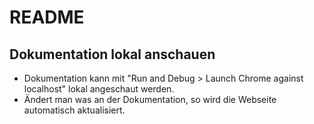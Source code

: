 # README
## Dokumentation lokal anschauen
* Dokumentation kann mit "Run and Debug > Launch Chrome against localhost" lokal angeschaut werden.
* Ändert man was an der Dokumentation, so wird die Webseite automatisch aktualisiert.